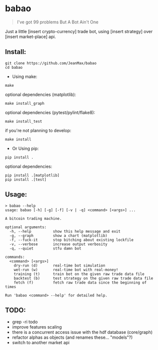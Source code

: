 # babao

> I've got 99 problems But A Bot Ain't One

Just a little [insert crypto-currency] trade bot, using [insert strategy] over [insert market-place] api.


## Install:

```
git clone https://github.com/JeanMax/babao
cd babao
```

* Using make:
```
make
```


optional dependencies (matplotlib):
```
make install_graph
```


optional dependencies (pytest/pylint/flake8):
```
make install_test
```


if you're not planning to develop:
```
make install
```


* Or Using pip:
```
pip install .
```


optional dependencies:
```
pip install .[matplotlib]
pip install .[test]
```


## Usage:

```
> babao --help
usage: babao [-h] [-g] [-f] [-v | -q] <command> [<args>] ...

A bitcoin trading machine.

optional arguments:
  -h, --help          show this help message and exit
  -g, --graph         show a chart (matplotlib)
  -f, --fuck-it       stop bitching about existing lockfile
  -v, --verbose       increase output verbosity
  -q, --quiet         stfu damn bot

commands:
  <command> [<args>]
    dry-run (d)       real-time bot simulation
    wet-run (w)       real-time bot with real-money!
    training (t)      train bot on the given raw trade data file
    backtest (b)      test strategy on the given raw trade data file
    fetch (f)         fetch raw trade data since the beginning of times

Run 'babao <command> --help' for detailed help.
```

## TODO:

* grep -ri todo
* improve features scaling
* there is a concurrent access issue with the hdf database (core/graph)
* refactor alphas as objects (and renames these... "models"?)
* switch to another market api
